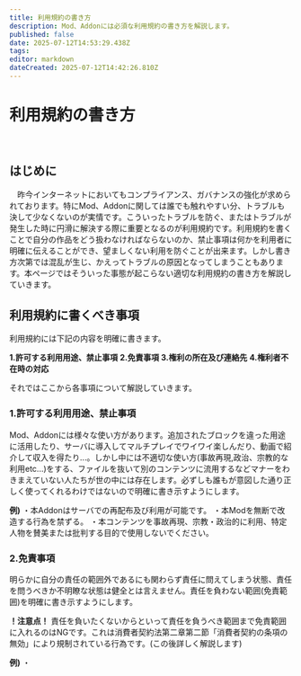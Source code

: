 ```yaml
---
title: 利用規約の書き方
description: Mod、Addonには必須な利用規約の書き方を解説します。
published: false
date: 2025-07-12T14:53:29.438Z
tags: 
editor: markdown
dateCreated: 2025-07-12T14:42:26.810Z
---
```


# 利用規約の書き方
&nbsp;
## はじめに
　昨今インターネットにおいてもコンプライアンス、ガバナンスの強化が求められております。特にMod、Addonに関しては誰でも触れやすい分、トラブルも決して少なくないのが実情です。こういったトラブルを防ぐ、またはトラブルが発生した時に円滑に解決する際に重要となるのが利用規約です。利用規約を書くことで自分の作品をどう扱わなければならないのか、禁止事項は何かを利用者に明確に伝えることができ、望ましくない利用を防ぐことが出来ます。しかし書き方次第では混乱が生じ、かえってトラブルの原因となってしまうこともあります。本ページではそういった事態が起こらない適切な利用規約の書き方を解説していきます。
&nbsp;
## 利用規約に書くべき事項
利用規約には下記の内容を明確に書きます。

**1.許可する利用用途、禁止事項**
**2.免責事項**
**3.権利の所在及び連絡先**
**4.権利者不在時の対応**

それではここから各事項について解説していきます。

### 1.許可する利用用途、禁止事項
Mod、Addonには様々な使い方があります。追加されたブロックを違った用途に活用したり、サーバに導入してマルチプレイでワイワイ楽しんだり、動画で紹介して収入を得たり...。しかし中には不適切な使い方(事故再現,政治、宗教的な利用etc...)をする、ファイルを抜いて別のコンテンツに流用するなどマナーをわきまえていない人たちが世の中には存在します。必ずしも誰もが意図した通り正しく使ってくれるわけではないので明確に書き示すようにします。

**例)**
・本Addonはサーバでの再配布及び利用が可能です。
・本Modを無断で改造する行為を禁ずる。
・本コンテンツを事故再現、宗教・政治的に利用、特定人物を賛美または批判する目的で使用しないでください。

### 2.免責事項
明らかに自分の責任の範囲外であるにも関わらず責任に問えてしまう状態、責任を問うべきか不明瞭な状態は健全とは言えません。責任を負わない範囲(免責範囲)を明確に書き示すようにします。

**！注意点！**
責任を負いたくないからといって責任を負うべき範囲まで免責範囲に入れるのはNGです。これは消費者契約法第二章第二節「消費者契約の条項の無効」により規制されている行為です。(この後詳しく解説します)

**例)**
・